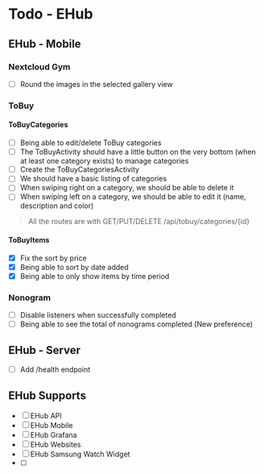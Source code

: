 # Todo - EHub

## EHub - Mobile

### Nextcloud Gym

- [ ] Round the images in the selected gallery view

### ToBuy

#### ToBuyCategories

- [ ] Being able to edit/delete ToBuy categories
- [ ] The ToBuyActivity should have a little button on the very bottom (when at least one category exists) to manage categories
- [ ] Create the ToBuyCategoriesActivity 
- [ ] We should have a basic listing of categories
- [ ] When swiping right on a category, we should be able to delete it
- [ ] When swiping left on a category, we should be able to edit it (name, description and color)

> All the routes are with GET/PUT/DELETE /api/tobuy/categories/{id}

#### ToBuyItems

- [x] Fix the sort by price
- [x] Being able to sort by date added
- [x] Being able to only show items by time period

### Nonogram

- [ ] Disable listeners when successfully completed
- [ ] Being able to see the total of nonograms completed (New preference)

## EHub - Server

- [ ] Add /health endpoint

## EHub Supports

- [ ] EHub API
- [ ] EHub Mobile
- [ ] EHub Grafana
- [ ] EHub Websites
- [ ] EHub Samsung Watch Widget
- [ ] 